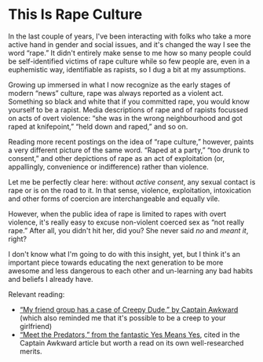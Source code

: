 # This Is Rape Culture

In the last couple of years, I've been interacting with folks who take a more
active hand in gender and social issues, and it's changed the way I see the
word “rape.” It didn't entirely make sense to me how so many people could be
self-identified victims of rape culture while so few people are, even in a
euphemistic way, identifiable as rapists, so I dug a bit at my assumptions.

Growing up immersed in what I now recognize as the early stages of modern
“news” culture, rape was always reported as a violent act. Something so black
and white that if you committed rape, you would know yourself to be a rapist.
Media descriptions of rape and of rapists focussed on acts of overt violence:
“she was in the wrong neighbourhood and got raped at knifepoint,” “held down
and raped,” and so on.

Reading more recent postings on the idea of “rape culture,” however, paints a
very different picture of the same word. “Raped at a party,” “too drunk to
consent,” and other depictions of rape as an act of exploitation (or,
appallingly, convenience or indifference) rather than violence.

Let me be perfectly clear here: without _active consent_, any sexual contact
is rape or is on the road to it. In that sense, violence, exploitation,
intoxication and other forms of coercion are interchangeable and equally vile.

However, when the public idea of rape is limited to rapes with overt violence,
it's really easy to excuse non-violent coerced sex as “not really rape.” After
all, you didn't hit her, did you? She never said _no_ and _meant it_, right?

I don't know what I'm going to do with this insight, yet, but I think it's an
important piece towards educating the next generation to be more awesome and
less dangerous to each other and un-learning any bad habits and beliefs I
already have.

Relevant reading:

* [“My friend group has a case of Creepy Dude,” by Captain
  Awkward](http://captainawkward.com/2012/08/07/322-323-my-friend-group-has-a-case-of-the-creepy-dude-how-do-we-clear-that-up/)
  (which also reminded me that it's possible to be a creep to your girlfriend)
* [“Meet the Predators,” from the fantastic Yes Means Yes](http://yesmeansyesblog.wordpress.com/2009/11/12/meet-the-predators/), cited in the Captain Awkward article but worth a read on its own well-researched merits.
